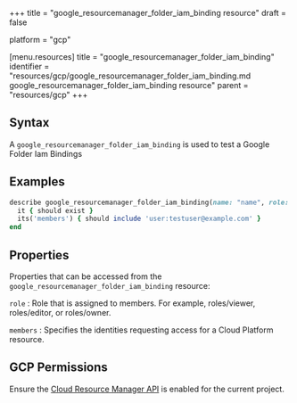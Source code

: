 +++
title = "google_resourcemanager_folder_iam_binding resource"
draft = false

platform = "gcp"

[menu.resources]
    title = "google_resourcemanager_folder_iam_binding"
    identifier = "resources/gcp/google_resourcemanager_folder_iam_binding.md google_resourcemanager_folder_iam_binding resource"
    parent = "resources/gcp"
+++

## Syntax

A `google_resourcemanager_folder_iam_binding` is used to test a Google Folder Iam Bindings

## Examples

```ruby
describe google_resourcemanager_folder_iam_binding(name: "name", role: "roles/editor") do
  it { should exist }
  its('members') { should include 'user:testuser@example.com' }
end
```

## Properties

Properties that can be accessed from the `google_resourcemanager_folder_iam_binding` resource:

`role`
: Role that is assigned to members. For example, roles/viewer, roles/editor, or roles/owner.

`members`
: Specifies the identities requesting access for a Cloud Platform resource.

## GCP Permissions

Ensure the [Cloud Resource Manager API](https://console.cloud.google.com/apis/library/cloudresourcemanager.googleapis.com/) is enabled for the current project.
